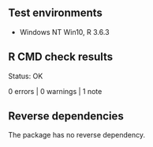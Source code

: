 ## Test environments
* Windows NT Win10, R 3.6.3

## R CMD check results
Status: OK

0 errors | 0 warnings | 1 note


## Reverse dependencies

The package has no reverse dependency.

